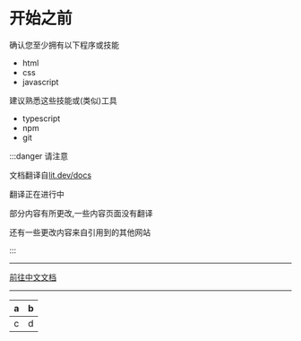 # 开始之前

确认您至少拥有以下程序或技能

- html
- css
- javascript

建议熟悉这些技能或(类似)工具

- typescript
- npm
- git

:::danger 请注意

文档翻译自[lit.dev/docs](//lit.dev/docs)

翻译正在进行中

部分内容有所更改,一些内容页面没有翻译

还有一些更改内容来自引用到的其他网站

:::

---

[前往中文文档](/docs)

---

|a|b|
|---|---|
|c|d|